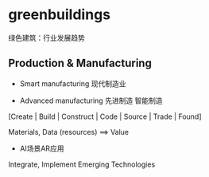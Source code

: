 # greenbuildings

绿色建筑：行业发展趋势

## Production & Manufacturing

- Smart manufacturing 现代制造业

- Advanced manufacturing 先进制造 智能制造

[Create |
Build |
Construct |
Code |
Source |
Trade |
Found]

Materials, Data (resources) ==> Value

- AI场景AR应用 

Integrate, Implement Emerging Technologies

